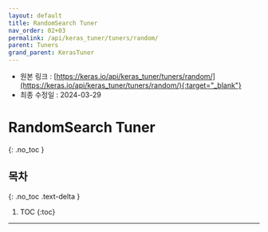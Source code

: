 ```yaml
---
layout: default
title: RandomSearch Tuner
nav_order: 02+03
permalink: /api/keras_tuner/tuners/random/
parent: Tuners
grand_parent: KerasTuner
---
```


* 원본 링크 : [https://keras.io/api/keras_tuner/tuners/random/](https://keras.io/api/keras_tuner/tuners/random/){:target="_blank"}
* 최종 수정일 : 2024-03-29

# RandomSearch Tuner
{: .no_toc }

## 목차
{: .no_toc .text-delta }

1. TOC
{:toc}

---
